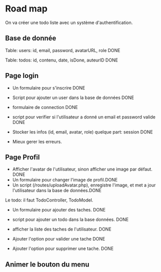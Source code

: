 # Road map

On va créer une todo liste avec un système d'authentification.

## Base de donnée

Table: users: id, email, password, avatarURL, role DONE

Table: todos: id, contenu, date, isDone, auteurID DONE

## Page login

- Un formulaire pour s'inscrire DONE
- Script pour ajouter un user dans la base de données DONE

- formulaire de connection DONE
- script pour verifier si l'utilisateur a donné un email et password valide DONE
- Stocker les infos (id, email, avatar, role) quelque part: session DONE

- Mieux gerer les erreurs.

## Page Profil

- Afficher l'avatar de l'utilisateur, sinon afficher une image par défaut. DONE
- Un formulaire pour changer l'image de profil.DONE
- Un script (/routes/uploadAvatar.php), enregistre l'image, et met a jour l'utilisateur dans la base de données.DONE

Le todo: il faut TodoController, TodoModel.

- Un formulaire pour ajouter des taches. DONE
- script pour ajouter un todo dans la base données. DONE

- afficher la liste des taches de l'utilisateur. DONE
- Ajouter l'option pour valider une tache DONE
- Ajouter l'option pour supprimer une tache. DONE

## Animer le bouton du menu

